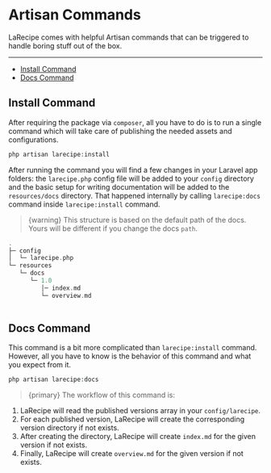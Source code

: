 # Artisan Commands

LaRecipe comes with helpful Artisan commands that can be triggered to handle boring stuff out of the box.

---

- [Install Command](#install-command)
- [Docs Command](#docs-command)

<a name="install-command"></a>
## Install Command

After requiring the package via `composer`, all you have to do is to run a single command which will take care of publishing the needed assets and configurations.

```php
php artisan larecipe:install
```

After running the command you will find a few changes in your Laravel app folders: the `larecipe.php` config file will be added to your `config` directory and the basic setup for writing documentation will be added to the `resources/docs` directory. That happened internally by calling `larecipe:docs` command inside `larecipe:install` command.

> {warning} This structure is based on the default path of the docs. Yours will be different if you change the docs `path`.

```php
.
├─ config
│  └─ larecipe.php
└─ resources
   └─ docs
      └─ 1.0
         │─ index.md
         └─ overview.md
       
```



<a name="docs-command"></a>
## Docs Command

This command is a bit more complicated than `larecipe:install` command. However, all you have to know is the behavior of this command and what you expect from it.

```php
php artisan larecipe:docs
```

> {primary} The workflow of this command is:

1. LaRecipe will read the published versions array in your `config/larecipe`.
2. For each published version, LaRecipe will create the corresponding version directory if not exists.
3. After creating the directory, LaRecipe will create `index.md` for the given version if not exists.
4. Finally, LaRecipe will create `overview.md` for the given version if not exists.
